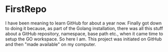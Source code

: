 # FirstRepo
I have been meaning to learn GitHub for about a year now. Finally got down to doing it because, as part of the Golang installation, there was all this stuff about a GitHub repository, namespace, base path etc., when it came time to setup the GO workspace. So here I am.
This project was initiated on GitHub and then "made available" on my computer.
